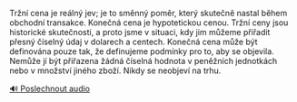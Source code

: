 
Tržní cena je reálný jev; je to směnný poměr, který skutečně nastal během obchodní transakce. Konečná cena je hypotetickou cenou. Tržní ceny jsou historické skutečnosti, a proto jsme v situaci, kdy jim můžeme přiřadit přesný číselný údaj v dolarech a centech. Konečná cena může být definována pouze tak, že definujeme podmínky pro to, aby se objevila. Nemůže jí být přiřazena žádná číselná hodnota v peněžních jednotkách nebo v množství jiného zboží. Nikdy se neobjeví na trhu.

[🔊 Poslechnout audio](/data/7-paragraphs/audio/chapter_48/para_006-Trn-cena-je-reln-jev-je-to-smnn-pomr-kter.mp3)
